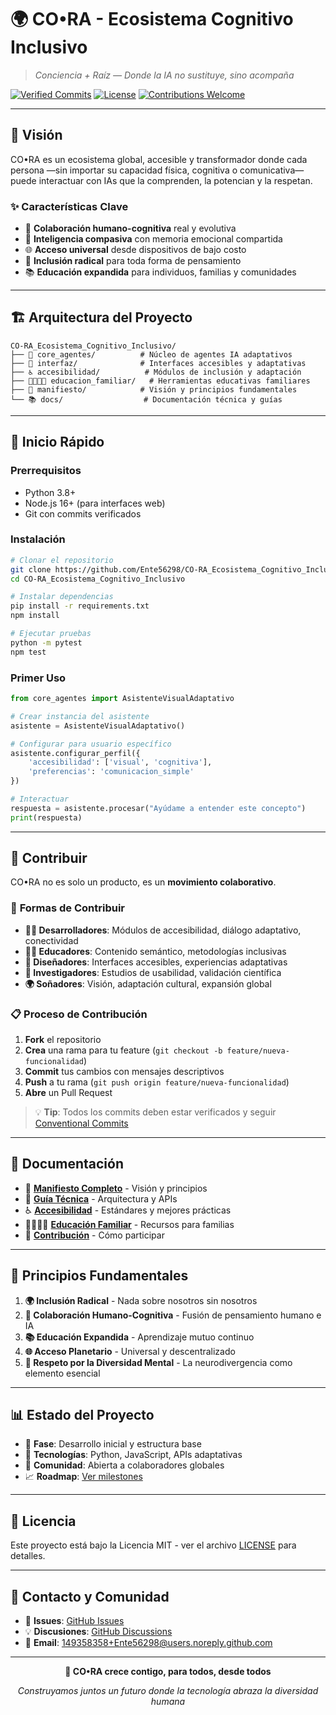 # 🌍 CO•RA - Ecosistema Cognitivo Inclusivo

> *Conciencia + Raíz — Donde la IA no sustituye, sino acompaña*

[![Verified Commits](https://img.shields.io/badge/commits-verified-green.svg)](https://github.com/Ente56298/CO-RA_Ecosistema_Cognitivo_Inclusivo/commits/main)
[![License](https://img.shields.io/badge/license-MIT-blue.svg)](LICENSE)
[![Contributions Welcome](https://img.shields.io/badge/contributions-welcome-brightgreen.svg)](CONTRIBUTING.md)

---

## 🎯 **Visión**

CO•RA es un ecosistema global, accesible y transformador donde cada persona —sin importar su capacidad física, cognitiva o comunicativa— puede interactuar con IAs que la comprenden, la potencian y la respetan.

### ✨ **Características Clave**
- 🤝 **Colaboración humano-cognitiva** real y evolutiva
- 🧠 **Inteligencia compasiva** con memoria emocional compartida
- 🌐 **Acceso universal** desde dispositivos de bajo costo
- 👥 **Inclusión radical** para toda forma de pensamiento
- 📚 **Educación expandida** para individuos, familias y comunidades

---

## 🏗️ **Arquitectura del Proyecto**

```
CO-RA_Ecosistema_Cognitivo_Inclusivo/
├── 🧠 core_agentes/          # Núcleo de agentes IA adaptativos
├── 🎨 interfaz/              # Interfaces accesibles y adaptativas
├── ♿ accesibilidad/          # Módulos de inclusión y adaptación
├── 👨‍👩‍👧‍👦 educacion_familiar/   # Herramientas educativas familiares
├── 📖 manifiesto/            # Visión y principios fundamentales
└── 📚 docs/                  # Documentación técnica y guías
```

---

## 🚀 **Inicio Rápido**

### Prerrequisitos
- Python 3.8+
- Node.js 16+ (para interfaces web)
- Git con commits verificados

### Instalación

```bash
# Clonar el repositorio
git clone https://github.com/Ente56298/CO-RA_Ecosistema_Cognitivo_Inclusivo.git
cd CO-RA_Ecosistema_Cognitivo_Inclusivo

# Instalar dependencias
pip install -r requirements.txt
npm install

# Ejecutar pruebas
python -m pytest
npm test
```

### Primer Uso

```python
from core_agentes import AsistenteVisualAdaptativo

# Crear instancia del asistente
asistente = AsistenteVisualAdaptativo()

# Configurar para usuario específico
asistente.configurar_perfil({
    'accesibilidad': ['visual', 'cognitiva'],
    'preferencias': 'comunicacion_simple'
})

# Interactuar
respuesta = asistente.procesar("Ayúdame a entender este concepto")
print(respuesta)
```

---

## 🤝 **Contribuir**

CO•RA no es solo un producto, es un **movimiento colaborativo**.

### 🎯 **Formas de Contribuir**

- **👨‍💻 Desarrolladores**: Módulos de accesibilidad, diálogo adaptativo, conectividad
- **👨‍🏫 Educadores**: Contenido semántico, metodologías inclusivas
- **🎨 Diseñadores**: Interfaces accesibles, experiencias adaptativas
- **🧪 Investigadores**: Estudios de usabilidad, validación científica
- **🌍 Soñadores**: Visión, adaptación cultural, expansión global

### 📋 **Proceso de Contribución**

1. **Fork** el repositorio
2. **Crea** una rama para tu feature (`git checkout -b feature/nueva-funcionalidad`)
3. **Commit** tus cambios con mensajes descriptivos
4. **Push** a tu rama (`git push origin feature/nueva-funcionalidad`)
5. **Abre** un Pull Request

> 💡 **Tip**: Todos los commits deben estar verificados y seguir [Conventional Commits](https://conventionalcommits.org/)

---

## 📖 **Documentación**

- 📜 [**Manifiesto Completo**](manifiesto/manifiesto_cora_es.md) - Visión y principios
- 🔧 [**Guía Técnica**](docs/guia-tecnica.md) - Arquitectura y APIs
- ♿ [**Accesibilidad**](docs/accesibilidad.md) - Estándares y mejores prácticas
- 👨‍👩‍👧‍👦 [**Educación Familiar**](docs/educacion-familiar.md) - Recursos para familias
- 🤝 [**Contribución**](CONTRIBUTING.md) - Cómo participar

---

## 🌟 **Principios Fundamentales**

1. **🌍 Inclusión Radical** - Nada sobre nosotros sin nosotros
2. **🤝 Colaboración Humano-Cognitiva** - Fusión de pensamiento humano e IA
3. **📚 Educación Expandida** - Aprendizaje mutuo continuo
4. **🌐 Acceso Planetario** - Universal y descentralizado
5. **🧠 Respeto por la Diversidad Mental** - La neurodivergencia como elemento esencial

---

## 📊 **Estado del Proyecto**

- 🌱 **Fase**: Desarrollo inicial y estructura base
- 🔧 **Tecnologías**: Python, JavaScript, APIs adaptativas
- 🤝 **Comunidad**: Abierta a colaboradores globales
- 📈 **Roadmap**: [Ver milestones](https://github.com/Ente56298/CO-RA_Ecosistema_Cognitivo_Inclusivo/milestones)

---

## 📄 **Licencia**

Este proyecto está bajo la Licencia MIT - ver el archivo [LICENSE](LICENSE) para detalles.

---

## 💬 **Contacto y Comunidad**

- 🐛 **Issues**: [GitHub Issues](https://github.com/Ente56298/CO-RA_Ecosistema_Cognitivo_Inclusivo/issues)
- 💡 **Discusiones**: [GitHub Discussions](https://github.com/Ente56298/CO-RA_Ecosistema_Cognitivo_Inclusivo/discussions)
- 📧 **Email**: [149358358+Ente56298@users.noreply.github.com](mailto:149358358+Ente56298@users.noreply.github.com)

---

<div align="center">

**🌱 CO•RA crece contigo, para todos, desde todos**

*Construyamos juntos un futuro donde la tecnología abraza la diversidad humana*

</div>

